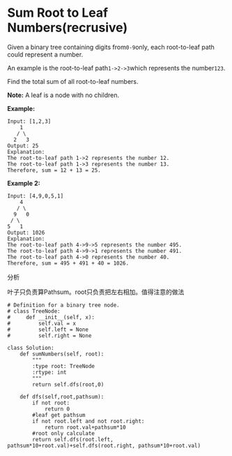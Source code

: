 # Sum Root to Leaf Numbers\(recrusive\)

Given a binary tree containing digits from`0-9`only, each root-to-leaf path could represent a number.

An example is the root-to-leaf path`1->2->3`which represents the number`123`.

Find the total sum of all root-to-leaf numbers.

**Note:** A leaf is a node with no children.

**Example:**

```text
Input: [1,2,3]
    1
   / \
  2   3
Output: 25
Explanation:
The root-to-leaf path 1->2 represents the number 12.
The root-to-leaf path 1->3 represents the number 13.
Therefore, sum = 12 + 13 = 25.
```

**Example 2:**

```text
Input: [4,9,0,5,1]
    4
   / \
  9   0
 / \
5   1
Output: 1026
Explanation:
The root-to-leaf path 4->9->5 represents the number 495.
The root-to-leaf path 4->9->1 represents the number 491.
The root-to-leaf path 4->0 represents the number 40.
Therefore, sum = 495 + 491 + 40 = 1026.
```

分析

叶子只负责算Pathsum。root只负责把左右相加。值得注意的做法

```text
# Definition for a binary tree node.
# class TreeNode:
#     def __init__(self, x):
#         self.val = x
#         self.left = None
#         self.right = None

class Solution:
    def sumNumbers(self, root):
        """
        :type root: TreeNode
        :rtype: int
        """
        return self.dfs(root,0)

    def dfs(self,root,pathsum):
        if not root:
            return 0
        #leaf get pathsum
        if not root.left and not root.right:
            return root.val+pathsum*10
        #root only calculate
        return self.dfs(root.left, pathsum*10+root.val)+self.dfs(root.right, pathsum*10+root.val)
```


